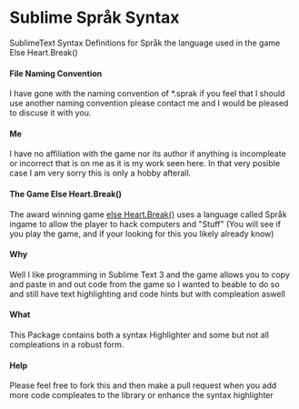# Sublime Språk Syntax
SublimeText Syntax Definitions for Språk the language used in the game Else Heart.Break()

#### File Naming Convention
I have gone with the naming convention of *.sprak if you feel that I should use another naming convention please contact me and I would be pleased to discuse it with you.

#### Me
I have no affiliation with the game nor its author if anything is incompleate or incorrect that is on me as it is my work seen here. In that very posible case I am very sorry this is only a hobby afterall.

#### The Game Else Heart.Break()
The award winning game [else Heart.Break()](http://elseheartbreak.com/) uses a language called Språk ingame to allow the player to hack computers and "Stuff" (You will see if you play the game, and if your looking for this you likely already know)

#### Why
Well I like programming in Sublime Text 3 and the game allows you to copy and paste in and out code from the game so I wanted to beable to do so and still have text highlighting and code hints but with compleation aswell

#### What
This Package contains both a syntax Highlighter and some but not all compleations in a robust form.

#### Help
Please feel free to fork this and then make a pull request when you add more code compleates to the library or enhance the syntax highlighter
